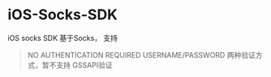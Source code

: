 # iOS-Socks-SDK
iOS socks SDK
基于Socks， 支持
> NO AUTHENTICATION REQUIRED
> USERNAME/PASSWORD
两种验证方式，暂不支持
> GSSAPI验证
